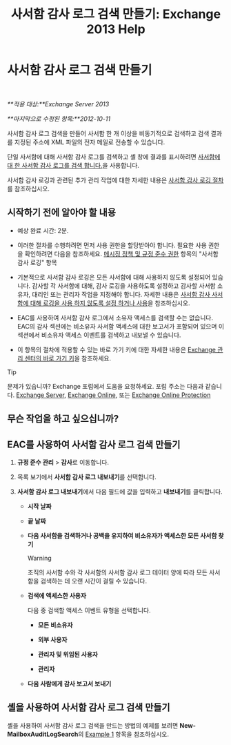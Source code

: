 ﻿---
title: '사서함 감사 로그 검색 만들기: Exchange 2013 Help'
TOCTitle: 사서함 감사 로그 검색 만들기
ms:assetid: 48ba22cf-b1f2-4dbc-98fc-fed22d97db14
ms:mtpsurl: https://technet.microsoft.com/ko-kr/library/Ff461929(v=EXCHG.150)
ms:contentKeyID: 50483021
ms.date: 05/22/2018
mtps_version: v=EXCHG.150
ms.translationtype: MT
---

# 사서함 감사 로그 검색 만들기

 

_**적용 대상:**Exchange Server 2013_

_**마지막으로 수정된 항목:**2012-10-11_

사서함 감사 로그 검색을 만들어 사서함 한 개 이상을 비동기적으로 검색하고 검색 결과를 지정된 주소에 XML 파일의 전자 메일로 전송할 수 있습니다.

단일 사서함에 대해 사서함 감사 로그를 검색하고 셸 창에 결과를 표시하려면 [사서함에 대 한 사서함 감사 로그를 검색 합니다.](search-the-mailbox-audit-log-for-a-mailbox-exchange-2013-help.md)을 사용합니다.

사서함 감사 로깅과 관련된 추가 관리 작업에 대한 자세한 내용은 [사서함 감사 로깅 절차](mailbox-audit-logging-procedures-exchange-2013-help.md)를 참조하십시오.

## 시작하기 전에 알아야 할 내용

  - 예상 완료 시간: 2분.

  - 이러한 절차를 수행하려면 먼저 사용 권한을 할당받아야 합니다. 필요한 사용 권한을 확인하려면 다음을 참조하세요. [메시징 정책 및 규정 준수 권한](messaging-policy-and-compliance-permissions-exchange-2013-help.md) 항목의 "사서함 감사 로깅" 항목

  - 기본적으로 사서함 감사 로깅은 모든 사서함에 대해 사용하지 않도록 설정되어 있습니다. 감사할 각 사서함에 대해, 감사 로깅을 사용하도록 설정하고 감사할 사서함 소유자, 대리인 또는 관리자 작업을 지정해야 합니다. 자세한 내용은 [사서함 감사 사서함에 대해 로깅을 사용 하지 않도록 설정 하거나 사용](enable-or-disable-mailbox-audit-logging-for-a-mailbox-exchange-2013-help.md)을 참조하십시오.

  - EAC를 사용하여 사서함 감사 로그에서 소유자 액세스를 검색할 수는 없습니다. EAC의 감사 섹션에는 비소유자 사서함 액세스에 대한 보고서가 포함되어 있으며 이 섹션에서 비소유자 액세스 이벤트를 검색하고 내보낼 수 있습니다.

  - 이 항목의 절차에 적용할 수 있는 바로 가기 키에 대한 자세한 내용은 [Exchange 관리 센터의 바로 가기 키](keyboard-shortcuts-in-the-exchange-admin-center-exchange-online-protection-help.md)을 참조하세요.


> [!TIP]
> 문제가 있습니까? Exchange 포럼에서 도움을 요청하세요. 포럼 주소는 다음과 같습니다. <A href="https://go.microsoft.com/fwlink/p/?linkid=60612">Exchange Server</A>, <A href="https://go.microsoft.com/fwlink/p/?linkid=267542">Exchange Online</A>, 또는 <A href="https://go.microsoft.com/fwlink/p/?linkid=285351">Exchange Online Protection</A>



## 무슨 작업을 하고 싶으십니까?

## EAC를 사용하여 사서함 감사 로그 검색 만들기

1.  **규정 준수 관리** \> **감사**로 이동합니다.

2.  목록 보기에서 **사서함 감사 로그 내보내기**를 선택합니다.

3.  **사서함 감사 로그 내보내기**에서 다음 필드에 값을 입력하고 **내보내기**를 클릭합니다.
    
      - **시작 날짜**
    
      - **끝 날짜**
    
      - **다음 사서함을 검색하거나 공백을 유지하여 비소유자가 액세스한 모든 사서함 찾기**
        

        > [!WARNING]
        > 조직의 사서함 수와 각 사서함의 사서함 감사 로그 데이터 양에 따라 모든 사서함을 검색하는 데 오랜 시간이 걸릴 수 있습니다.

    
      - **검색에 액세스한 사용자**
        
        다음 중 검색할 액세스 이벤트 유형을 선택합니다.
        
          - **모든 비소유자**
        
          - **외부 사용자**
        
          - **관리자 및 위임된 사용자**
        
          - **관리자**
    
      - **다음 사람에게 감사 보고서 보내기**

## 셸을 사용하여 사서함 감사 로그 검색 만들기

셸을 사용하여 사서함 감사 로그 검색을 만드는 방법의 예제를 보려면 **New-MailboxAuditLogSearch**의 [Example 1](https://technet.microsoft.com/ko-kr/95365cab-bbb2-4a64-8e8f-1c89fa9e0352\(exchg.150\)#example1) 항목을 참조하십시오.

